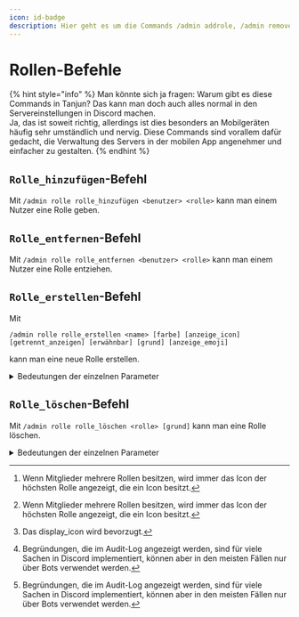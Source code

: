 ```yaml
---
icon: id-badge
description: Hier geht es um die Commands /admin addrole, /admin removerole, /admin createrole und /admin deleterole.
---
```


# Rollen-Befehle

{% hint style="info" %}
Man könnte sich ja fragen: Warum gibt es diese Commands in Tanjun? Das kann man doch auch alles normal in den Servereinstellungen in Discord machen.\
Ja, das ist soweit richtig, allerdings ist dies besonders an Mobilgeräten häufig sehr umständlich und nervig. Diese Commands sind vorallem dafür gedacht, die Verwaltung des Servers in der mobilen App angenehmer und einfacher zu gestalten.
{% endhint %}

## `Rolle_hinzufügen`-Befehl

Mit `/admin rolle rolle_hinzufügen <benutzer> <rolle>` kann man einem Nutzer eine Rolle geben.

## `Rolle_entfernen`-Befehl

Mit `/admin rolle rolle_entfernen <benutzer> <rolle>` kann man einem Nutzer eine Rolle entziehen.

## `Rolle_erstellen`-Befehl

Mit

```
/admin rolle rolle_erstellen <name> [farbe] [anzeige_icon] [getrennt_anzeigen] [erwähnbar] [grund] [anzeige_emoji]
```

&#x20;kann man eine neue Rolle erstellen.

<details>

<summary>Bedeutungen der einzelnen Parameter</summary>

- Mit `name` gibt man den Namen der Rolle an.
- Mit `farbe` kann man die Farbe der Rolle als [HEX-Code](https://htmlcolorcodes.com) angeben. (Beispiel: `#ECC3EF`)\
  Wenn man keine Farbe angibt, hat die Rolle die Standardfarbe.
- Mit `anzeige_icon` kann man ein Bild hochladen, das als Rollenicon z.B. [neben dem Namen von Mitgliedern mit dieser Rolle](#user-content-fn-1)[^1] angezeigt wird.\
  **Achtung:** Der Server muss Boost-Level 2 sein, um ein Rollenicon zu verwenden. Das Bild muss kleiner als 256 kB und mindestens 64x64 Pixel groß sein.
- Mit `anzeige_emoji` kann man ein Emoji auswählen, das als Rollenicon z.B. [nebem dem Namen von Mitgliedern mit dieser Rolle](#user-content-fn-2)[^2] angezeigt wird.\
  **Achtung:** Dieser Parameter kann [**nicht in Kombination**](#user-content-fn-3)[^3] mit `display_icon` angegeben werden.
- Mit `getrennt_anzeigen` kann man festlegen, ob Mitglieder mit dieser Rolle auf der rechten Seite gruppiert werden sollen.
- Mit `erwähnbar` kann man festlegen, ob Mitglieder diese Rolle erwähnen dürfen oder nicht.
- Mit `grund` kann man einen Text festlegen, der als [Begründung für das Erstellen der Rolle im Audit-Log](#user-content-fn-4)[^4] angezeigt wird.

</details>

## `Rolle_löschen`-Befehl

Mit `/admin rolle rolle_löschen <rolle> [grund]` kann man eine Rolle löschen.

<details>

<summary>Bedeutungen der einzelnen Parameter</summary>

- Mit `role` gibt man die Rolle an, die gelöscht werden soll.
- Mit `reason` kann man einen Text festlegen, der als [Begründung für das Erstellen der Rolle im Audit-Log](#user-content-fn-5)[^5] angezeigt wird.

</details>

[^1]: Wenn Mitglieder mehrere Rollen besitzen, wird immer das Icon der höchsten Rolle angezeigt, die ein Icon besitzt.

[^2]: Wenn Mitglieder mehrere Rollen besitzen, wird immer das Icon der höchsten Rolle angezeigt, die ein Icon besitzt.

[^3]: Das display\_icon wird bevorzugt.

[^4]: Begründungen, die im Audit-Log angezeigt werden, sind für viele Sachen in Discord implementiert, können aber in den meisten Fällen nur über Bots verwendet werden.

[^5]: Begründungen, die im Audit-Log angezeigt werden, sind für viele Sachen in Discord implementiert, können aber in den meisten Fällen nur über Bots verwendet werden.
